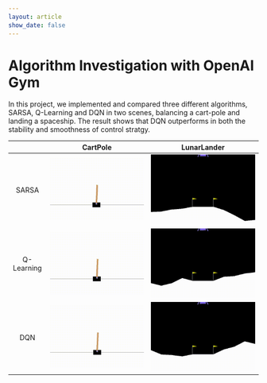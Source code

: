 ```yaml
---
layout: article
show_date: false
---
```


# Algorithm Investigation with OpenAI Gym

In this project, we implemented and compared three different algorithms, SARSA, Q-Learning and DQN in two scenes, balancing a cart-pole and landing a spaceship. The result shows that DQN outperforms in both the stability and smoothness of control stratgy.

|      | CartPole | LunarLander |
|:----:|:--------:|:-----------:|
|SARSA |![](/assets/images/openai-gym/pole-sarsa.gif)|![](/assets/images/openai-gym/lander-sarsa.gif)|
|Q-Learning|![](/assets/images/openai-gym/pole-ql.gif)|![](/assets/images/openai-gym/lander-ql.gif)|
|DQN|![](/assets/images/openai-gym/pole-dqn.gif)|![](/assets/images/openai-gym/lander-dqn.gif)|
